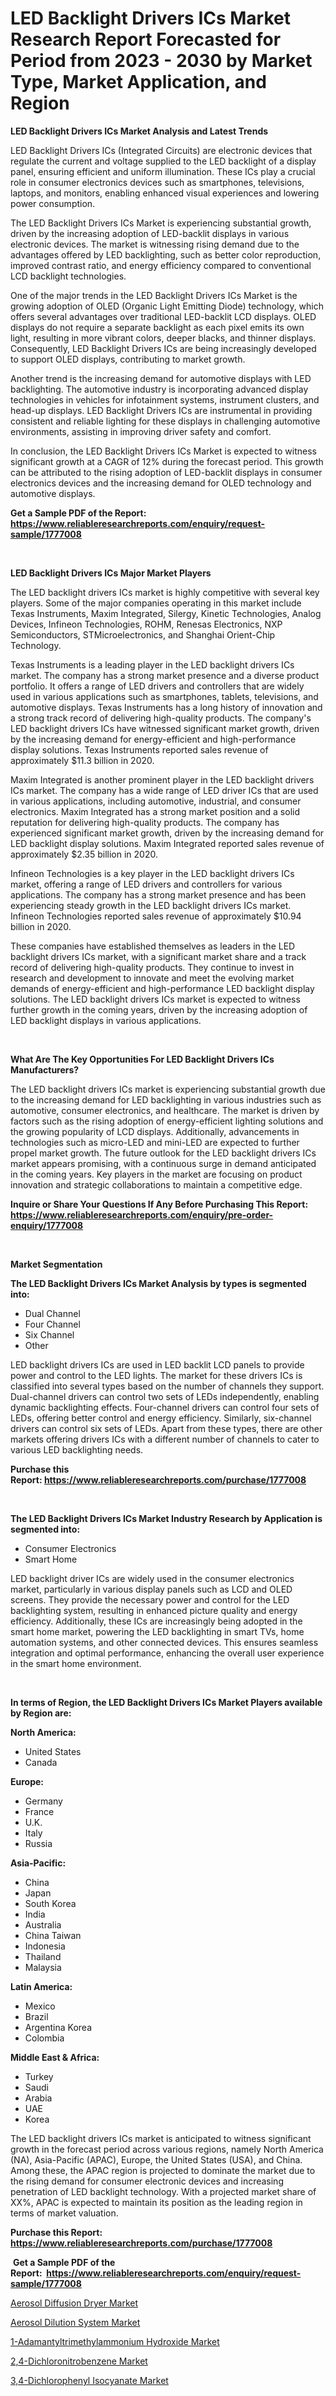 <p><h1>LED Backlight Drivers ICs Market Research Report Forecasted for Period from 2023 -  2030 by Market Type, Market Application, and Region</h1></p><p><strong>LED Backlight Drivers ICs Market Analysis and Latest Trends</strong></p>
<p><p>LED Backlight Drivers ICs (Integrated Circuits) are electronic devices that regulate the current and voltage supplied to the LED backlight of a display panel, ensuring efficient and uniform illumination. These ICs play a crucial role in consumer electronics devices such as smartphones, televisions, laptops, and monitors, enabling enhanced visual experiences and lowering power consumption.</p><p>The LED Backlight Drivers ICs Market is experiencing substantial growth, driven by the increasing adoption of LED-backlit displays in various electronic devices. The market is witnessing rising demand due to the advantages offered by LED backlighting, such as better color reproduction, improved contrast ratio, and energy efficiency compared to conventional LCD backlight technologies.</p><p>One of the major trends in the LED Backlight Drivers ICs Market is the growing adoption of OLED (Organic Light Emitting Diode) technology, which offers several advantages over traditional LED-backlit LCD displays. OLED displays do not require a separate backlight as each pixel emits its own light, resulting in more vibrant colors, deeper blacks, and thinner displays. Consequently, LED Backlight Drivers ICs are being increasingly developed to support OLED displays, contributing to market growth.</p><p>Another trend is the increasing demand for automotive displays with LED backlighting. The automotive industry is incorporating advanced display technologies in vehicles for infotainment systems, instrument clusters, and head-up displays. LED Backlight Drivers ICs are instrumental in providing consistent and reliable lighting for these displays in challenging automotive environments, assisting in improving driver safety and comfort.</p><p>In conclusion, the LED Backlight Drivers ICs Market is expected to witness significant growth at a CAGR of 12% during the forecast period. This growth can be attributed to the rising adoption of LED-backlit displays in consumer electronics devices and the increasing demand for OLED technology and automotive displays.</p></p>
<p><strong>Get a Sample PDF of the Report:&nbsp; <a href="https://www.reliableresearchreports.com/enquiry/request-sample/1777008">https://www.reliableresearchreports.com/enquiry/request-sample/1777008</a></strong></p>
<p>&nbsp;</p>
<p><strong>LED Backlight Drivers ICs Major Market Players</strong></p>
<p><p>The LED backlight drivers ICs market is highly competitive with several key players. Some of the major companies operating in this market include Texas Instruments, Maxim Integrated, Silergy, Kinetic Technologies, Analog Devices, Infineon Technologies, ROHM, Renesas Electronics, NXP Semiconductors, STMicroelectronics, and Shanghai Orient-Chip Technology.</p><p>Texas Instruments is a leading player in the LED backlight drivers ICs market. The company has a strong market presence and a diverse product portfolio. It offers a range of LED drivers and controllers that are widely used in various applications such as smartphones, tablets, televisions, and automotive displays. Texas Instruments has a long history of innovation and a strong track record of delivering high-quality products. The company's LED backlight drivers ICs have witnessed significant market growth, driven by the increasing demand for energy-efficient and high-performance display solutions. Texas Instruments reported sales revenue of approximately $11.3 billion in 2020.</p><p>Maxim Integrated is another prominent player in the LED backlight drivers ICs market. The company has a wide range of LED driver ICs that are used in various applications, including automotive, industrial, and consumer electronics. Maxim Integrated has a strong market position and a solid reputation for delivering high-quality products. The company has experienced significant market growth, driven by the increasing demand for LED backlight display solutions. Maxim Integrated reported sales revenue of approximately $2.35 billion in 2020.</p><p>Infineon Technologies is a key player in the LED backlight drivers ICs market, offering a range of LED drivers and controllers for various applications. The company has a strong market presence and has been experiencing steady growth in the LED backlight drivers ICs market. Infineon Technologies reported sales revenue of approximately $10.94 billion in 2020.</p><p>These companies have established themselves as leaders in the LED backlight drivers ICs market, with a significant market share and a track record of delivering high-quality products. They continue to invest in research and development to innovate and meet the evolving market demands of energy-efficient and high-performance LED backlight display solutions. The LED backlight drivers ICs market is expected to witness further growth in the coming years, driven by the increasing adoption of LED backlight displays in various applications.</p></p>
<p>&nbsp;</p>
<p><strong>What Are The Key Opportunities For LED Backlight Drivers ICs Manufacturers?</strong></p>
<p><p>The LED backlight drivers ICs market is experiencing substantial growth due to the increasing demand for LED backlighting in various industries such as automotive, consumer electronics, and healthcare. The market is driven by factors such as the rising adoption of energy-efficient lighting solutions and the growing popularity of LCD displays. Additionally, advancements in technologies such as micro-LED and mini-LED are expected to further propel market growth. The future outlook for the LED backlight drivers ICs market appears promising, with a continuous surge in demand anticipated in the coming years. Key players in the market are focusing on product innovation and strategic collaborations to maintain a competitive edge.</p></p>
<p><strong>Inquire or Share Your Questions If Any Before Purchasing This Report: <a href="https://www.reliableresearchreports.com/enquiry/pre-order-enquiry/1777008">https://www.reliableresearchreports.com/enquiry/pre-order-enquiry/1777008</a></strong></p>
<p>&nbsp;</p>
<p><strong>Market Segmentation</strong></p>
<p><strong>The LED Backlight Drivers ICs Market Analysis by types is segmented into:</strong></p>
<p><ul><li>Dual Channel</li><li>Four Channel</li><li>Six Channel</li><li>Other</li></ul></p>
<p><p>LED backlight drivers ICs are used in LED backlit LCD panels to provide power and control to the LED lights. The market for these drivers ICs is classified into several types based on the number of channels they support. Dual-channel drivers can control two sets of LEDs independently, enabling dynamic backlighting effects. Four-channel drivers can control four sets of LEDs, offering better control and energy efficiency. Similarly, six-channel drivers can control six sets of LEDs. Apart from these types, there are other markets offering drivers ICs with a different number of channels to cater to various LED backlighting needs.</p></p>
<p><strong>Purchase this Report:&nbsp;<a href="https://www.reliableresearchreports.com/purchase/1777008">https://www.reliableresearchreports.com/purchase/1777008</a></strong></p>
<p>&nbsp;</p>
<p><strong>The LED Backlight Drivers ICs Market Industry Research by Application is segmented into:</strong></p>
<p><ul><li>Consumer Electronics</li><li>Smart Home</li></ul></p>
<p><p>LED backlight driver ICs are widely used in the consumer electronics market, particularly in various display panels such as LCD and OLED screens. They provide the necessary power and control for the LED backlighting system, resulting in enhanced picture quality and energy efficiency. Additionally, these ICs are increasingly being adopted in the smart home market, powering the LED backlighting in smart TVs, home automation systems, and other connected devices. This ensures seamless integration and optimal performance, enhancing the overall user experience in the smart home environment.</p></p>
<p>&nbsp;</p>
<p><strong>In terms of Region, the LED Backlight Drivers ICs Market Players available by Region are:</strong></p>
<p>
    <p> <strong> North America: </strong>
        <ul>
            <li>United States</li>
            <li>Canada</li>
        </ul>
        </p> 
    <p> <strong> Europe: </strong>
        <ul>
            <li>Germany</li>
            <li>France</li>
            <li>U.K.</li>
            <li>Italy</li>
            <li>Russia</li>
        </ul>
        </p> 
    <p> <strong> Asia-Pacific: </strong>
        <ul>
            <li>China</li>
            <li>Japan</li>
            <li>South Korea</li>
            <li>India</li>
            <li>Australia</li>
            <li>China Taiwan</li>
            <li>Indonesia</li>
            <li>Thailand</li>
            <li>Malaysia</li>
        </ul>
        </p> 
    <p> <strong> Latin America: </strong>
        <ul>
            <li>Mexico</li>
            <li>Brazil</li>
            <li>Argentina Korea</li>
            <li>Colombia</li>
        </ul>
        </p> 
    <p> <strong> Middle East & Africa: </strong>
        <ul>
            <li>Turkey</li>
            <li>Saudi</li>
            <li>Arabia</li>
            <li>UAE</li>
            <li>Korea</li>
        </ul>
    </p>
    </p>
<p><p>The LED backlight drivers ICs market is anticipated to witness significant growth in the forecast period across various regions, namely North America (NA), Asia-Pacific (APAC), Europe, the United States (USA), and China. Among these, the APAC region is projected to dominate the market due to the rising demand for consumer electronic devices and increasing penetration of LED backlight technology. With a projected market share of XX%, APAC is expected to maintain its position as the leading region in terms of market valuation.</p></p>
<p><strong>Purchase this Report: <a href="https://www.reliableresearchreports.com/purchase/1777008">https://www.reliableresearchreports.com/purchase/1777008</a></strong></p>
<p>&nbsp;<strong>Get a Sample PDF of the Report:&nbsp;&nbsp;<a href="https://www.reliableresearchreports.com/enquiry/request-sample/1777008">https://www.reliableresearchreports.com/enquiry/request-sample/1777008</a></strong></p>
<p><strong></strong></p>
<p><p><a href="https://www.linkedin.com/pulse/aerosol-diffusion-dryer-market-insights/">Aerosol Diffusion Dryer Market</a></p><p><a href="https://www.linkedin.com/pulse/decoding-aerosol-dilution-system-market-deep/">Aerosol Dilution System Market</a></p><p><a href="https://medium.com/@jenniebrown07/1-adamantyltrimethylammonium-hydroxide-market-analysis-its-cagr-market-segmentation-and-global-a906f547eb76">1-Adamantyltrimethylammonium Hydroxide Market</a></p><p><a href="https://github.com/abdelrhmankishk22/Market-Research-Report-List-1/blob/main/24-dichloronitrobenzene-market.md">2,4-Dichloronitrobenzene Market</a></p><p><a href="https://github.com/maliyahmorrow6654/Market-Research-Report-List-1/blob/main/34-dichlorophenyl-isocyanate-market.md">3,4-Dichlorophenyl Isocyanate Market</a></p></p>